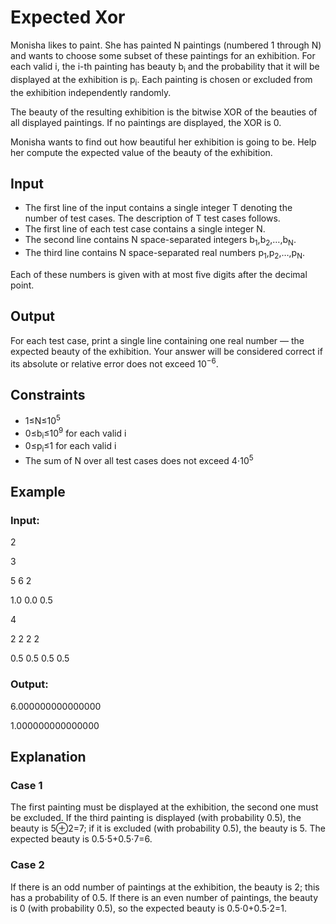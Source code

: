 # Expected Xor

Monisha likes to paint. She has painted N paintings (numbered 1 through N) and wants to choose some subset of these paintings for an exhibition. 
For each valid i, the i-th painting has beauty b<sub>i</sub> and the probability that it will be displayed at the exhibition is p<sub>i</sub>. 
Each painting is chosen or excluded from the exhibition independently randomly.

The beauty of the resulting exhibition is the bitwise XOR of the beauties of all displayed paintings. If no paintings are displayed, the XOR is 0.

Monisha wants to find out how beautiful her exhibition is going to be. Help her compute the expected value of the beauty of the exhibition.

## Input

- The first line of the input contains a single integer T denoting the number of test cases. The description of T test cases follows.
- The first line of each test case contains a single integer N.
- The second line contains N space-separated integers b<sub>1</sub>,b<sub>2</sub>,…,b<sub>N</sub>.
- The third line contains N space-separated real numbers p<sub>1</sub>,p<sub>2</sub>,…,p<sub>N</sub>. 

Each of these numbers is given with at most five digits after the decimal point.

## Output

For each test case, print a single line containing one real number — the expected beauty of the exhibition. 
Your answer will be considered correct if its absolute or relative error does not exceed 10<sup>−6</sup>.

## Constraints

- 1≤N≤10<sup>5</sup>
- 0≤b<sub>i</sub>≤10<sup>9</sup> for each valid i
- 0≤p<sub>i</sub>≤1 for each valid i
- The sum of N over all test cases does not exceed 4⋅10<sup>5</sup>

## Example

### Input:

2

3

5 6 2

1.0 0.0 0.5

4

2 2 2 2

0.5 0.5 0.5 0.5

### Output:

6.000000000000000

1.000000000000000

## Explanation

### Case 1

The first painting must be displayed at the exhibition, the second one must be excluded. 
If the third painting is displayed (with probability 0.5), the beauty is 5⊕2=7; if it is excluded (with probability 0.5), the beauty is 5. 
The expected beauty is 0.5⋅5+0.5⋅7=6.

### Case 2

If there is an odd number of paintings at the exhibition, the beauty is 2; this has a probability of 0.5. 
If there is an even number of paintings, the beauty is 0 (with probability 0.5), so the expected beauty is 0.5⋅0+0.5⋅2=1.
